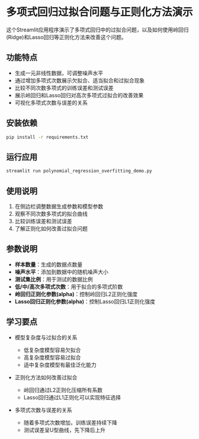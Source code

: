 # 多项式回归过拟合问题与正则化方法演示

这个Streamlit应用程序演示了多项式回归中的过拟合问题，以及如何使用岭回归(Ridge)和Lasso回归等正则化方法来改善这个问题。

## 功能特点

- 生成一元非线性数据，可调整噪声水平
- 通过增加多项式次数展示欠拟合、适当拟合和过拟合现象
- 比较不同次数多项式的训练误差和测试误差
- 展示岭回归和Lasso回归对高次多项式过拟合的改善效果
- 可视化多项式次数与误差的关系

## 安装依赖

```bash
pip install -r requirements.txt
```

## 运行应用

```bash
streamlit run polynomial_regression_overfitting_demo.py
```

## 使用说明

1. 在侧边栏调整数据生成参数和模型参数
2. 观察不同次数多项式的拟合曲线
3. 比较训练误差和测试误差
4. 了解正则化如何改善过拟合问题

## 参数说明

- **样本数量**：生成的数据点数量
- **噪声水平**：添加到数据中的随机噪声大小
- **测试集比例**：用于测试的数据比例
- **低/中/高次多项式次数**：用于拟合的多项式阶数
- **岭回归正则化参数(alpha)**：控制岭回归L2正则化强度
- **Lasso回归正则化参数(alpha)**：控制Lasso回归L1正则化强度

## 学习要点

- 模型复杂度与过拟合的关系
  - 低复杂度模型容易欠拟合
  - 高复杂度模型容易过拟合
  - 适中复杂度模型有最佳泛化能力

- 正则化方法如何改善过拟合
  - 岭回归通过L2正则化压缩所有系数
  - Lasso回归通过L1正则化可以实现特征选择

- 多项式次数与误差的关系
  - 随着多项式次数增加，训练误差持续下降
  - 测试误差呈U型曲线，先下降后上升 